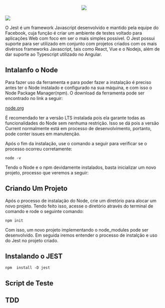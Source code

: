 <div align="center">
 <img src="https://user-images.githubusercontent.com/61476935/134824616-32bdbe6b-7e03-4fd5-a796-1a4b01d8deee.png"> 
</div> 
<br>
<img src="https://img.shields.io/static/v1?label=jest&message=Testing&color=brown&style=for-the-badge&logo=JEST"/>

O Jest é um framework Javascript desenvolvido e mantido pela equipe do Facebook, cuja função é criar um ambiente de testes voltado para aplicações Web com foco em ser o mais simples possível. O Jest possui suporte para ser utilizado em conjunto com projetos criados com os mais divérsos frameworks Javascript, tais como React, Vue e o Nodejs, além de dar suporte ao Typescript utilizado no Angular.


<h2>Intalanfo o Node</h2>


Para fazer uso da ferramenta e para poder fazer a instalação é preciso antes ter o Node instalado e configurado na sua máquina, e com isso o Node Package Manager(npm). O download da ferramenta pode ser encontrado no link a seguir:


[node.org](https://nodejs.org/en/)


É recomendado ter a versão LTS instalada pois ela garante todas as funcionalidades do Node sem nenhuma restrição. Isso se dá pois a versão Current normalmente está em processo de desenvolvimento, portanto, pode conter issues em manutenção.

Após o fim da instalação, use o comando a seguir para verificar se o processo ocorreu corretamente:


    node -v


Tendo o Node e o npm devidamente instalados, basta inicializar um novo projeto, processo que veremos a seguir:


<h2>Criando Um Projeto</h2>


Após o processo de instalação do Node, crie um diretório para alocar um novo projeto. Tendo feito isso, acesse o diretório através do terminal de comando e rode o seguinte comando:


    npm init


Com isso, um novo projeto implementando o node_modules pode ser desenvolvido. Em seguida iremos entender o processo de instalção e uso do Jest no projeto criado.


<h2>Instalando o JEST</h2>


    npm  install -D jest


<h2>Script de Teste</h2>



<h2>TDD</h2>
